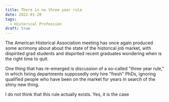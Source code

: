 ```yaml
---
title: There is no three year rule
date: 2022-01-20
tags:
  - Historical Profession
draft: true
---
```


The American Historical Association meeting has once again produced some acrimony about about the state of the historical job market, with dispirited grad students and dispirited recent graduates wondering when is the right time to quit.

One thing that has re-emerged is discussion of a so-called "three year rule," in which hiring departments supposedly only
hire "fresh" PhDs, ignoring qualified people who have been on the market for years in search of the shiny new thing.

I do not think that this rule actually exists. Yes, it is the case

